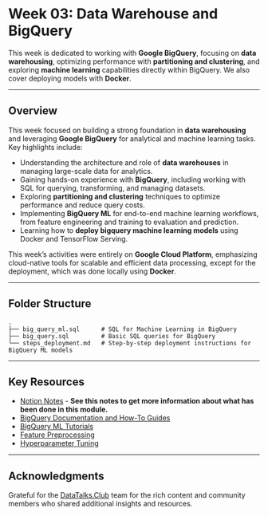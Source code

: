 
# Week 03: Data Warehouse and BigQuery

This week is dedicated to working with **Google BigQuery**, focusing on **data warehousing**, optimizing performance with **partitioning and clustering**, and exploring **machine learning** capabilities directly within BigQuery. We also cover deploying models with **Docker**.

---

## **Overview**

This week focused on building a strong foundation in **data warehousing** and leveraging **Google BigQuery** for analytical and machine learning tasks. Key highlights include:

- Understanding the architecture and role of **data warehouses** in managing large-scale data for analytics.
- Gaining hands-on experience with **BigQuery**, including working with SQL for querying, transforming, and managing datasets.
- Exploring **partitioning and clustering** techniques to optimize performance and reduce query costs.
- Implementing **BigQuery ML** for end-to-end machine learning workflows, from feature engineering and training to evaluation and prediction.
- Learning how to **deploy bigquery machine learning models** using Docker and TensorFlow Serving.

This week’s activities were entirely on **Google Cloud Platform**, emphasizing cloud-native tools for scalable and efficient data processing, except for the deployment, which was done locally using **Docker**.


---

## **Folder Structure**
```
.
├── big_query_ml.sql      # SQL for Machine Learning in BigQuery
├── big_query.sql         # Basic SQL queries for BigQuery
└── steps_deployment.md   # Step-by-step deployment instructions for BigQuery ML models
```

---

## **Key Resources**
- [Notion Notes](https://spotted-hardhat-eea.notion.site/Week-3-Data-Warehouse-and-BigQuery-17c29780dc4a80c8a226f372543ae388?pvs=4) - **See this notes to get more information about what has been done in this module.**
- [BigQuery Documentation and How-To Guides](https://cloud.google.com/bigquery/docs/introduction)
- [BigQuery ML Tutorials](https://cloud.google.com/bigquery-ml/docs/tutorials)
- [Feature Preprocessing](https://cloud.google.com/bigquery-ml/docs/reference/standard-sql/bigqueryml-syntax-preprocess-overview)
- [Hyperparameter Tuning](https://cloud.google.com/bigquery-ml/docs/reference/standard-sql/bigqueryml-syntax-create-glm)

---

## **Acknowledgments**
Grateful for the [DataTalks.Club](https://datatalks.club/) team for the rich content and community members who shared additional insights and resources.
